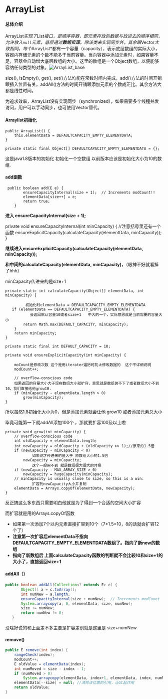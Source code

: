 # ArrayList

#### 总体介绍

​          ArrayList*实现了*List*接口，是顺序容器，即元素存放的数据与放进去的顺序相同，允许放入`null`元素，底层通过**数组实现**。除该类未实现同步外，其余跟*Vector*大致相同。每个*ArrayList*都有一个容量（capacity），表示底层数组的实际大小，容器内存储元素的个数不能多于当前容量。当向容器中添加元素时，如果容量不足，容器会自动增大底层数组的大小。这里的数组是一个Object数组，以便能够容纳任何类型的对象。![ArrayList_base](https://images2015.cnblogs.com/blog/939998/201604/939998-20160422082704601-766043722.png)



size(), isEmpty(), get(), set()方法均能在常数时间内完成，add()方法的时间开销跟插入位置有关，addAll()方法的时间开销跟添加元素的个数成正比。其余方法大都是线性时间。

为追求效率，ArrayList没有实现同步（synchronized），如果需要多个线程并发访问，用户可以手动同步，也可使用Vector替代。

#### Arraylist初始化

```
public ArrayList() {
    this.elementData = DEFAULTCAPACITY_EMPTY_ELEMENTDATA;
}
```



```
private static final Object[] DEFAULTCAPACITY_EMPTY_ELEMENTDATA = {};
```

这是java1.8版本的初始化 初始化一个空数组 以前版本应该是初始化大小为10的数组.

#### add函数

```
 public boolean add(E e) {
        ensureCapacityInternal(size + 1);  // Increments modCount!!
        elementData[size++] = e;
        return true;
    }
```

**进入 ensureCapacityInternal(size + 1);** 


private void ensureCapacityInternal(int minCapacity) {
          //注意括号里还有一个函数
      ensureExplicitCapacity(calculateCapacity(elementData, minCapacity));
}


**继续进入ensureExplicitCapacity(calculateCapacity(elementData, minCapacity));**

**和中间的calculateCapacity(elementData, minCapacity)**，（眼神不好就看掉了hhh）

minCapacity传进来的是size+1

```
private static int calculateCapacity(Object[] elementData, int minCapacity) {
  
 		 初始化时elementData = DEFAULTCAPACITY_EMPTY_ELEMENTDATA
   if (elementData == DEFAULTCAPACITY_EMPTY_ELEMENTDATA) {
  		   会返回默认容量10或者size+1   中大的一个，实际意思就是当前需要的容量大小
        return Math.max(DEFAULT_CAPACITY, minCapacity);
    }
    return minCapacity;
}
```

```
private static final int DEFAULT_CAPACITY = 10;
```



```
private void ensureExplicitCapacity(int minCapacity) {

    moCount是修改次数 这个是用iterater遍历时防止修改数据的  这个不详细说明
    modCount++;

    // overflow-conscious code
    如果返回的容量大小大于现在数组大小就扩容，意思就是数组装不下了或者数组大小不到10，我们直接给他grow10.    
    if (minCapacity - elementData.length > 0)
        grow(minCapacity);
}
```

所以虽然1.8初始化大小为0，但是添加元素就会让他 grow10 或者添加元素总大小

毕竟可能第一下就addAll添加100个 ，那就要扩容100及以上啦



```
private void grow(int minCapacity) {
    // overflow-conscious code
    int oldCapacity = elementData.length;
    int newCapacity = oldCapacity + (oldCapacity >> 1);//原来的1.5倍
    if (newCapacity - minCapacity < 0)
    		如果刚才传进来的值大于 原数组大小的1.5倍
        newCapacity = minCapacity;
        	这个一般用不到 就是数组很大很大的时候
    if (newCapacity - MAX_ARRAY_SIZE > 0)
        newCapacity = hugeCapacity(minCapacity);
    // minCapacity is usually close to size, so this is a win:
  			扩容到newCapacity大小并复制
    elementData = Arrays.copyOf(elementData, newCapacity);
}
```

反正搞这么多东西只需要明白他就是为了得到一个合适的空间大小扩容

而扩容就是用的Arrays.copyOf函数

- 如果第一次添加7个以内元素直接扩容到10个（7*1.5=10，8的话就会扩容12个了）
- **注意第一次扩容后elementData不指向DEFAULTCAPACITY_EMPTY_ELEMENTDATA数组了。指向了新new的数组**
- **指向了新数组后 上面calculateCapacity函数的判断就不会比较10和size+1的大小了，直接返回size+1**





#### addAll（）

 ~~~java
public boolean addAll(Collection<? extends E> c) {
        Object[] a = c.toArray();
        int numNew = a.length;
        ensureCapacityInternal(size + numNew);  // Increments modCount
        System.arraycopy(a, 0, elementData, size, numNew);
        size += numNew;
        return numNew != 0;
    }
 ~~~

没啥好说的和上面差不多主要是扩容差别就是这里是   size+numNew





#### remove()

~~~java
public E remove(int index) {
    rangeCheck(index);
    modCount++;
    E oldValue = elementData(index);
    int numMoved = size - index - 1;
    if (numMoved > 0)
        System.arraycopy(elementData, index+1, elementData, index, numMoved);
    elementData[--size] = null; //清除该位置的引用，让GC起作用
    return oldValue;
}
~~~

